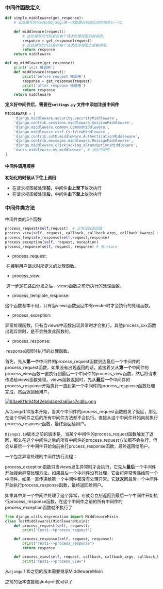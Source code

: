### 中间件函数定义

```python
def simple_middleware(get_response):
	# 此处编写的代码仅在Django第一次配置和初始化的时候执行一次。
    
    def middleware(request):
    	# 此处编写的代码会在每个请求处理视图前被调用。
        response = get_response(request)
        # 此处编写的代码会在每个请求处理视图之后被调用。
        return response
    return middleware

def my_middleware(get_response):
    print('init 被调用')
    def middleware(request):
        print('before request 被调用')
        response = get_response(request)
        print('after response 被调用')
        return response
    return middleware
```

**定义好中间件后，需要在`settings.py` 文件中添加注册中间件**

```python
MIDDLEWARE = [
    'django.middleware.security.SecurityMiddleware',
    'django.contrib.sessions.middleware.SessionMiddleware',
    'django.middleware.common.CommonMiddleware',
    'django.middleware.csrf.CsrfViewMiddleware',
    'django.contrib.auth.middleware.AuthenticationMiddleware',
    'django.contrib.messages.middleware.MessageMiddleware',
    'django.middleware.clickjacking.XFrameOptionsMiddleware',
    'users.middleware.my_middleware', # 添加中间件
]
```

#### 中间件调用顺序

**初始化的时候从下往上调用**

- 在请求视图被处理**前**，中间件**由上至下**依次执行
- 在请求视图被处理**后**，中间件**由下至上**依次执行



### 中间件类方法

中间件类的5个函数

```python
process_request(self,request)  # 正常没有返回值
process_view(self, request, callback, callback_args, callback_kwargs) # 正常没有return
process_template_response(self,request,response) 
process_exception(self, request, exception)
process_response(self, request, response) # 有return 
```

- process_request:

​    在接到用户请求时所定义的处理函数。

- process_view:

​    这一步是在路由分发之后，views函数之前所执行的处理函数。

- process_template_response:

​    这个函数基本不用，只有当views函数返回中有render时才会执行的处理函数。

- process_exception:

​    异常处理函数，只有当views中函数出现异常时才会执行。其他process_xxx函数出现异常时，是不会触发此函数的。

- process_response:

​    response返回时执行的处理函数。

首先，先从**第一个**中间件的process_request函数到达最后一个中间件的process_request函数，如果没有出现返回的话。紧接着又从**第一个**中间件的process_view函数一直执行到最后一个中间件的process_view函数，然后将请求传递给views函数处理。views函数返回时，先从**最后一个**中间件的process_response开始执行一直到第一个中间件的process_response函数处理完成，然后返回给用户。

[![83ae8f1c94fbf2eb6dade3a65ac7cd8c.png](http://img.voidcn.com/vcimg/static/loading.png)](javascript:void())

​    从Django1.10版本开始，当某个中间件的process_request函数触发了返回，那么在这个中间件之后的所有中间件方法都不会执行。直接从这个中间件开始向前执行process_response函数，最终返回给用户。

​    `Django1.10`版本之前的版本是，当某个中间件的process_request函数触发了返回，那么在这个中间件之后的所有中间件的process_request方法都不会执行，但会从最后一个中间件开始向前执行process_response函数，最终返回给用户。



一个包含异常处理的中间件执行流程：

​    process_exception函数只当views发生异常时才会执行，它先从**最后**一个中间件开始搜索异常处理方法。如果最后一个中间件没有处理，它会将异常传递给前一个中间件，如果一直传递给第一个中间件都没有处理异常。它就返回最后一个中间件开始执行process_response函数，最终返回给用户。



​    如果其中某一个中间件处理了这个异常，它就会立刻返回到最后一个中间件开始执行process_response函数，在这个中间件之前的所有中间件的process_exception函数就不执行了

```python
from django.utils.deprecation import MiddlewareMixin
class TestMiddleware1(MiddlewareMixin):
    def process_request(self, request):
        print("Test1-->process_request")

    def process_response(self, request, response):
        print("Test1-->process_response")
        return response

    def process_view(self, request, callback, callback_args, callback_kwargs):
        print("Test1-->process_view")
```

从`django` 1.10之后的版本需要继承MiddlewareMixin

之前的版本直接继承object就可以了